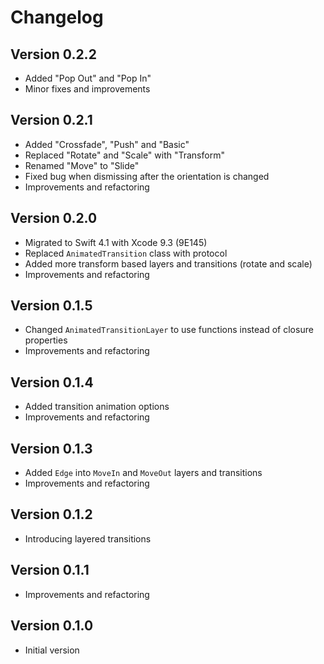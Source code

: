 # Changelog

## Version 0.2.2

- Added "Pop Out" and "Pop In"
- Minor fixes and improvements

## Version 0.2.1

- Added "Crossfade", "Push" and "Basic"
- Replaced "Rotate" and "Scale" with "Transform"
- Renamed "Move" to "Slide"
- Fixed bug when dismissing after the orientation is changed
- Improvements and refactoring

## Version 0.2.0

- Migrated to Swift 4.1 with Xcode 9.3 (9E145)
- Replaced `AnimatedTransition` class with protocol
- Added more transform based layers and transitions (rotate and scale)
- Improvements and refactoring

## Version 0.1.5

- Changed `AnimatedTransitionLayer` to use functions instead of closure properties
- Improvements and refactoring

## Version 0.1.4

- Added transition animation options
- Improvements and refactoring

## Version 0.1.3

- Added `Edge` into `MoveIn` and `MoveOut` layers and transitions
- Improvements and refactoring

## Version 0.1.2

- Introducing layered transitions

## Version 0.1.1

- Improvements and refactoring

## Version 0.1.0

- Initial version
